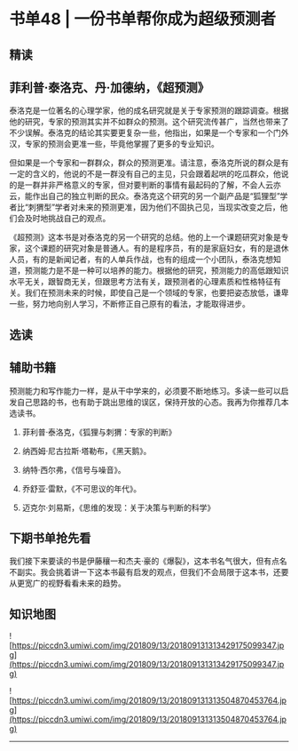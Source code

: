 # 书单48 | 一份书单帮你成为超级预测者

## 精读

## 菲利普·泰洛克、丹·加德纳，《超预测》

泰洛克是一位著名的心理学家，他的成名研究就是关于专家预测的跟踪调查。根据他的研究，专家的预测其实并不如群众的预测。这个研究流传甚广，当然也带来了不少误解。泰洛克的结论其实要更复杂一些，他指出，如果是一个专家和一个门外汉，专家的预测会更准一些，毕竟他掌握了更多的专业知识。

但如果是一个专家和一群群众，群众的预测更准。请注意，泰洛克所说的群众是有一定的含义的，他说的不是一群没有自己的主见，只会跟着起哄的吃瓜群众，他说的是一群并非严格意义的专家，但对要判断的事情有最起码的了解，不会人云亦云，能作出自己的独立判断的民众。泰洛克这个研究的另一个副产品是“狐狸型”学者比“刺猬型”学者对未来的预测更准，因为他们不固执己见，当现实改变之后，他们会及时地挑战自己的观点。

《超预测》这本书是对泰洛克的另一个研究的总结。他的上一个课题研究对象是专家，这个课题的研究对象是普通人。有的是程序员，有的是家庭妇女，有的是退休人员，有的是新闻记者，有的人单兵作战，也有的组成一个小团队，泰洛克想知道，预测能力是不是一种可以培养的能力。根据他的研究，预测能力的高低跟知识水平无关，跟智商无关，但跟思考方法有关，跟预测者的心理素质和性格特征有关。我们在预测未来的时候，即使自己是一个领域的专家，也要把姿态放低，谦卑一些，努力地向别人学习，不断修正自己原有的看法，才能取得进步。

## 选读

## 辅助书籍

预测能力和写作能力一样，是从干中学来的，必须要不断地练习。多读一些可以启发自己思路的书，也有助于跳出思维的误区，保持开放的心态。我再为你推荐几本选读书。

1. 菲利普·泰洛克，《狐狸与刺猬：专家的判断》

2. 纳西姆·尼古拉斯·塔勒布，《黑天鹅》。

3. 纳特·西尔弗，《信号与噪音》。

4. 乔舒亚·雷默，《不可思议的年代》。

5. 迈克尔·刘易斯，《思维的发现：关于决策与判断的科学》

## 下期书单抢先看

我们接下来要读的书是伊藤穰一和杰夫·豪的《爆裂》，这本书名气很大，但有点名不副实。我会挑着讲一下这本书最有启发的观点，但我们不会局限于这本书，还要从更宽广的视野看看未来的趋势。

## 知识地图

![https://piccdn3.umiwi.com/img/201809/13/201809131313429175099347.jpg](https://piccdn3.umiwi.com/img/201809/13/201809131313429175099347.jpg)

![https://piccdn3.umiwi.com/img/201809/13/201809131313504870453764.jpg](https://piccdn3.umiwi.com/img/201809/13/201809131313504870453764.jpg)

---
